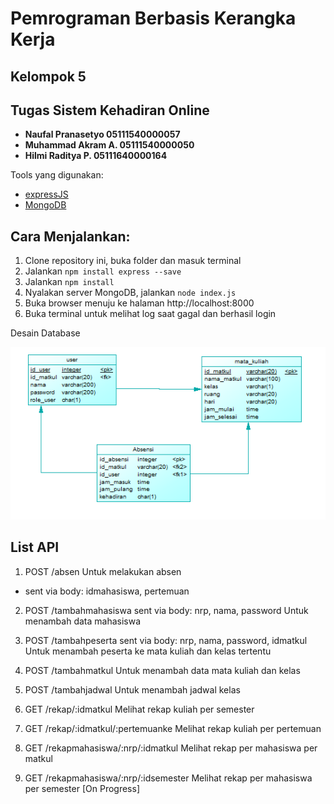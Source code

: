 # Pemrograman Berbasis Kerangka Kerja
## Kelompok 5
## Tugas Sistem Kehadiran Online
   
   - **Naufal Pranasetyo   05111540000057**
   - **Muhammad Akram A.   05111540000050**
   - **Hilmi Raditya P.    05111640000164**

Tools yang digunakan: 
- [expressJS](https://expressjs.com/)
- [MongoDB](https://www.mongodb.com/) 
   
## Cara Menjalankan:
1. Clone repository ini, buka folder dan masuk terminal
2. Jalankan `npm install express --save`
3. Jalankan `npm install`
4. Nyalakan server MongoDB, jalankan `node index.js`
5. Buka browser menuju ke halaman http://localhost:8000
6. Buka terminal untuk melihat log saat gagal dan berhasil login

Desain Database

![db](Database.png)

## List API
1. POST /absen Untuk melakukan absen
- sent via body: idmahasiswa, pertemuan

2. POST /tambahmahasiswa 
sent via body: nrp, nama, password
Untuk menambah data mahasiswa

3. POST /tambahpeserta
sent via body: nrp, nama, password, idmatkul
Untuk menambah peserta ke mata kuliah dan kelas tertentu

4. POST /tambahmatkul Untuk menambah data mata kuliah dan kelas

5. POST /tambahjadwal Untuk menambah jadwal kelas

6. GET /rekap/:idmatkul Melihat rekap kuliah per semester

7. GET /rekap/:idmatkul/:pertemuanke Melihat rekap kuliah per pertemuan

8. GET /rekapmahasiswa/:nrp/:idmatkul Melihat rekap per mahasiswa per matkul

9. GET /rekapmahasiswa/:nrp/:idsemester Melihat rekap per mahasiswa per semester [On Progress]


